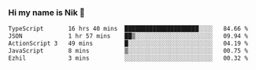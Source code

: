 ### Hi my name is Nik 👋

<!--
**NikDoe/NikDoe** is a ✨ _special_ ✨ repository because its `README.md` (this file) appears on your GitHub profile.

Here are some ideas to get you started:

- 🔭 I’m currently working on ...
- 🌱 I’m currently learning ...
- 👯 I’m looking to collaborate on ...
- 🤔 I’m looking for help with ...
- 💬 Ask me about ...
- 📫 How to reach me: ...
- 😄 Pronouns: ...
- ⚡ Fun fact: ...
-->

<!--START_SECTION:waka-->

```txt
TypeScript       16 hrs 40 mins  █████████████████████░░░░   84.66 %
JSON             1 hr 57 mins    ██▒░░░░░░░░░░░░░░░░░░░░░░   09.94 %
ActionScript 3   49 mins         █░░░░░░░░░░░░░░░░░░░░░░░░   04.19 %
JavaScript       8 mins          ▒░░░░░░░░░░░░░░░░░░░░░░░░   00.75 %
Ezhil            3 mins          ░░░░░░░░░░░░░░░░░░░░░░░░░   00.32 %
```

<!--END_SECTION:waka-->
